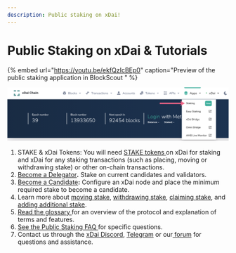 ```yaml
---
description: Public staking on xDai!
---
```


# Public Staking on xDai & Tutorials

{% embed url="https://youtu.be/ekfQzIcBEp0" caption="Preview of the public staking application in BlockScout " %}

![New BlockScout Menu to Access Staking](../../.gitbook/assets/new-menu.png)

1. STAKE & xDai Tokens: You will need [STAKE tokens ](../stake-token/get-stake/)on xDai for staking and xDai for any staking transactions \(such as placing, moving or withdrawing stake\) or other on-chain transactions. 
2. [Become a Delegator](become-a-delegator.md)**.** Stake on current candidates and validators.
3. [Become a Candidate](become-a-candidate-validator.md)**:** Configure an xDai node and place the minimum required stake to become a candidate.
4. Learn more about [moving stake](staking-operations/move-stake.md), [withdrawing stake](staking-operations/withdraw-stake.md), [claiming stake](staking-operations/claim-stake.md), and [adding additional stake](staking-operations/add-stake.md).
5. [Read the glossary ](terminology/protocol-terms.md)for an overview of the protocol and explanation of terms and features.
6. [See the Public Staking FAQ ](../../about-xdai/faqs/public-staking-validators-and-delegators.md)for specific questions.
7. Contact us through the [xDai Discord](https://discord.gg/mPJ9zkq), [Telegram](https://t.me/xdaistable) or our[ forum](https://forum.poa.network/c/xdai-chain) for questions and assistance.

